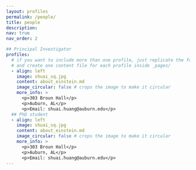 ```yaml
---
layout: profiles
permalink: /people/
title: people
description:
nav: true
nav_order: 2

## Principal Investigator
profiles:
  # if you want to include more than one profile, just replicate the following block
  # and create one content file for each profile inside _pages/
  - align: left
    image: shuai_sq.jpg
    content: about_einstein.md
    image_circular: false # crops the image to make it circular
    more_info: >
      <p>303 Broun Hall</p>
      <p>Auburn, AL</p>
      <p>Email: shuai.huang@auburn.edu</p>
  ## PhD student
  - align: left
    image: shuai_sq.jpg
    content: about_einstein.md
    image_circular: false # crops the image to make it circular
    more_info: >
      <p>303 Broun Hall</p>
      <p>Auburn, AL</p>
      <p>Email: shuai.huang@auburn.edu</p>
---
```


